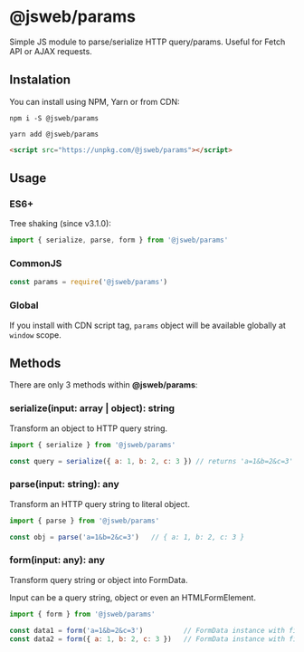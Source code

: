# @jsweb/params

Simple JS module to parse/serialize HTTP query/params. Useful for Fetch API or AJAX requests.

## Instalation

You can install using NPM, Yarn or from CDN:

```
npm i -S @jsweb/params
```

```
yarn add @jsweb/params
```

```html
<script src="https://unpkg.com/@jsweb/params"></script>
```

## Usage

### ES6+

Tree shaking (since v3.1.0):

```javascript
import { serialize, parse, form } from '@jsweb/params'
```

### CommonJS

```javascript
const params = require('@jsweb/params')
```

### Global

If you install with CDN script tag, `params` object will be available globally at `window` scope.

## Methods

There are only 3 methods within **@jsweb/params**:

### serialize(input: array | object): string

Transform an object to HTTP query string.

```javascript
import { serialize } from '@jsweb/params'

const query = serialize({ a: 1, b: 2, c: 3 }) // returns 'a=1&b=2&c=3'
```

### parse(input: string): any

Transform an HTTP query string to literal object.

```javascript
import { parse } from '@jsweb/params'

const obj = parse('a=1&b=2&c=3')   // { a: 1, b: 2, c: 3 }
```

### form(input: any): any

Transform query string or object into FormData.

Input can be a query string, object or even an HTMLFormElement.

```javascript
import { form } from '@jsweb/params'

const data1 = form('a=1&b=2&c=3')          // FormData instance with fields/values
const data2 = form({ a: 1, b: 2, c: 3 })   // FormData instance with fields/values
```
